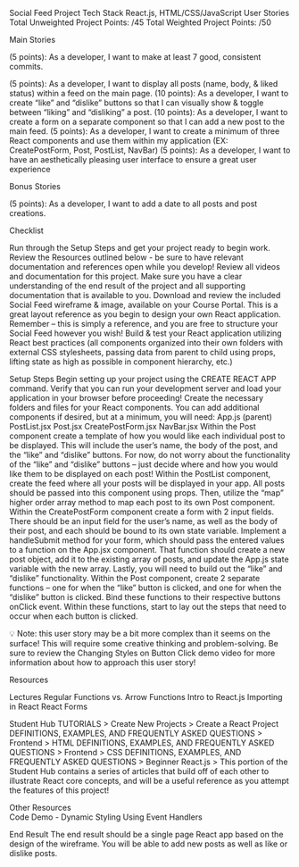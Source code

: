 Social Feed
Project
Tech Stack
React.js, HTML/CSS/JavaScript
User Stories
Total Unweighted Project Points: /45
Total Weighted Project Points: /50





Main Stories

(5 points): As a developer, I want to make at least 7 good, consistent commits.
<!-- (5 points): As a developer, I want to use the Create-React-App to create my React project. -->
(5 points): As a developer, I want to display all posts (name, body, & liked status) within a feed on the main page.
(10 points): As a developer, I want to create “like” and “dislike” buttons so that I can visually show & toggle between “liking” and “disliking” a post.
(10 points): As a developer, I want to create a form on a separate component so that I can add a new post to the main feed.
(5 points): As a developer, I want to create a minimum of three React components and use them within my application (EX: CreatePostForm, Post, PostList, NavBar)
(5 points): As a developer, I want to have an aesthetically pleasing user interface to ensure a great user experience

Bonus Stories

(5 points): As a developer, I want to add a date to all posts and post creations.

Checklist

Run through the Setup Steps and get your project ready to begin work.
Review the Resources outlined below - be sure to have relevant documentation and references open while you develop!
Review all videos and documentation for this project. Make sure you have a clear understanding of the end result of the project and all supporting documentation that is available to you.
Download and review the included Social Feed wireframe & image, available on your Course Portal. This is a great layout reference as you begin to design your own React application. Remember – this is simply a reference, and you are free to structure your Social Feed however you wish!
Build & test your React application utilizing React best practices (all components organized into their own folders with external CSS stylesheets, passing data from parent to child using props, lifting state as high as possible in component hierarchy, etc.)

Setup Steps
Begin setting up your project using the CREATE REACT APP command. Verify that you can run your development server and load your application in your browser before proceeding!
Create the necessary folders and files for your React components. You can add additional components if desired, but at a minimum, you will need:
App.js (parent)
PostList.jsx
Post.jsx
CreatePostForm.jsx
NavBar.jsx
Within the Post component create a template of how you would like each individual post to be displayed. This will include the user’s name, the body of the post, and the “like” and “dislike” buttons.
For now, do not worry about the functionality of the “like” and “dislike” buttons – just decide where and how you would like them to be displayed on each post!
Within the PostList component, create the feed where all your posts will be displayed in your app. All posts should be passed into this component using props. Then, utilize the “map” higher order array method to map each post to its own Post component.
Within the CreatePostForm component create a form with 2 input fields. There should be an input field for the user’s name, as well as the body of their post, and each should be bound to its own state variable.
Implement a handleSubmit method for your form, which should pass the entered values to a function on the App.jsx component. That function should create a new post object, add it to the existing array of posts, and update the App.js state variable with the new array.
Lastly, you will need to build out the “like” and “dislike” functionality. Within the Post component, create 2 separate functions – one for when the “like” button is clicked, and one for when the “dislike” button is clicked. Bind these functions to their respective buttons onClick event. Within these functions, start to lay out the steps that need to occur when each button is clicked.

💡 Note: this user story may be a bit more complex than it seems on the surface! This will require some creative thinking and problem-solving. Be sure to review the Changing Styles on Button Click demo video for more information about how to approach this user story!

Resources

Lectures
Regular Functions vs. Arrow Functions
Intro to React.js
Importing in React
React Forms

Student Hub
TUTORIALS > Create New Projects > Create a React Project
DEFINITIONS, EXAMPLES, AND FREQUENTLY ASKED QUESTIONS > Frontend > HTML
DEFINITIONS, EXAMPLES, AND FREQUENTLY ASKED QUESTIONS > Frontend > CSS
DEFINITIONS, EXAMPLES, AND FREQUENTLY ASKED QUESTIONS > Beginner React.js > <all articles in this subsection>
This portion of the Student Hub contains a series of articles that build off of each other to illustrate React core concepts, and will be a useful reference as you attempt the features of this project!

Other Resources 	
Code Demo - Dynamic Styling Using Event Handlers


End Result
The end result should be a single page React app based on the design of the wireframe. You will be able to add new posts as well as like or dislike posts.
